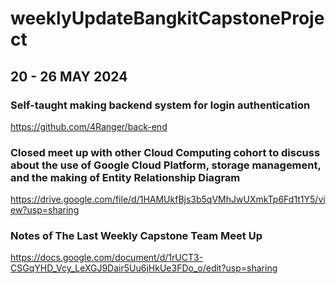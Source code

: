 # weeklyUpdateBangkitCapstoneProject

## 20 - 26 MAY 2024
### Self-taught making backend system for login authentication
https://github.com/4Ranger/back-end

### Closed meet up with other Cloud Computing cohort to discuss about the use of Google Cloud Platform, storage management, and the making of Entity Relationship Diagram
https://drive.google.com/file/d/1HAMUkfBjs3b5qVMhJwUXmkTp6Fd1t1Y5/view?usp=sharing

### Notes of The Last Weekly Capstone Team Meet Up
https://docs.google.com/document/d/1rUCT3-CSGqYHD_Vcy_LeXGJ9Dair5Uu6jHkUe3FDo_o/edit?usp=sharing
